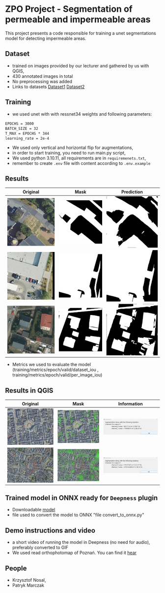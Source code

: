
# ZPO Project - Segmentation of permeable and impermeable areas
This project presents a code responsible for training a unet segmentations model for detecting impermeable areas.

## Dataset
- trained on images provided by our lecturer and gathered by us with QGIS,
- 430 annotated images in total
- No preprocessing was added
- Links to datasets [Dataset1](https://drive.google.com/file/d/1ljnnWSF8dcQW_B2l2LCmRftnyGwotYba/view) [Dataset2](https://drive.google.com/file/d/1-Y9OTHWHCw8Gjus7c04yDKAPLKUpEgrq/view?fbclid=IwY2xjawIHbrdleHRuA2FlbQIxMAABHZA5QgUMeqGrJTDtK0tdnqeJcn0X3QgizQZpDTgbr3nv4avi5jE265_8dQ_aem_Qhj_ZKD1LhR5w386JcLscA) 

## Training
- we used unet with with ressnet34 weights and following parameters:
```
EPOCHS = 3000
BATCH_SIZE = 32
T_MAX = EPOCHS * 344
learning_rate = 2e-4
```
- We used only vertical and horizontal flip for augmentations,
- in order to start training, you need to run main.py script,
- We used python 3.10.11, all requirements are in `requiremenets.txt`,
- remember to create `.env` file with content according to `.env.example`

## Results

| Original | Mask | Prediction |
|----------|-------|-------------|
| ![zdj1](./images/zdj1.PNG) | ![zdj1_mask](./images/zdj1_mask.PNG) | ![zdj1_pred](./images/zdj1_pred.PNG) |
| ![zdj2](./images/zdj2.PNG) | ![zdj2_mask](./images/zdj2_mask.PNG) | ![zdj2_pred](./images/zdj2_pred.PNG) |
| ![zdj3](./images/zdj3.PNG) | ![zdj3_mask](./images/zdj3_mask.PNG) | ![zdj3_pred](./images/zdj3_pred.PNG) |

- Metrics we used to evaluate the model (training/metrics/epoch/valid/dataset_iou , training/metrics/epoch/valid/per_image_iou)

## Results in QGIS
| Original | Mask | Information |
|----------|-------|-------------|
| ![zdj1](./images/Zrzut%20ekranu%202025-01-17%20164455.png) | ![zdj1_mask](./images/Zrzut%20ekranu%202025-01-17%20164431.png) | ![zdj1_pred](./images/Zrzut%20ekranu%202025-01-17%20164402.png) |
| ![zdj2](./images/Zrzut%20ekranu%202025-01-17%20171439.png) | ![zdj2_mask](./images/Zrzut%20ekranu%202025-01-17%20171457.png) | ![zdj2_pred](./images/Zrzut%20ekranu%202025-01-17%20171322.png) |


## Trained model in ONNX ready for `Deepness` plugin
- Downloadable [model](https://drive.google.com/file/d/1wEOb0LlU485C1tyuDuCWIq7yiO5brLXB/view) 
- file used to convert the model to ONNX "file convert_to_onnx.py"

## Demo instructions and video
- a short video of running the model in Deepness (no need for audio), preferably converted to GIF
- We used read orthophotomap of Poznań. You can find it [hear](https://mapy.geoportal.gov.pl/imap/Imgp_2.html?SRS=2180&resources=map:wms@https://mapy.geoportal.gov.pl/wss/service/PZGIK/ORTO/WMS/TrueOrtho) 

## People
- Krzysztof Nosal,
- Patryk Marczak
